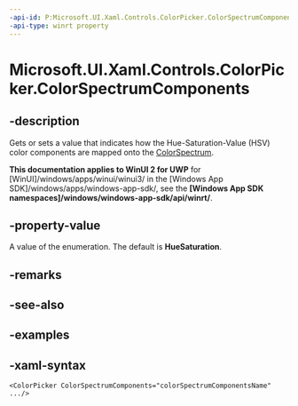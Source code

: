 ```yaml
---
-api-id: P:Microsoft.UI.Xaml.Controls.ColorPicker.ColorSpectrumComponents
-api-type: winrt property
---
```

<!-- Property syntax.
public ColorSpectrumComponents ColorSpectrumComponents { get;  set; }
-->

# Microsoft.UI.Xaml.Controls.ColorPicker.ColorSpectrumComponents

## -description

Gets or sets a value that indicates how the Hue-Saturation-Value (HSV) color components are mapped onto the [ColorSpectrum](../microsoft.ui.xaml.controls.primitives/colorspectrum.md).

**This documentation applies to WinUI 2 for UWP** for [WinUI]/windows/apps/winui/winui3/ in the [Windows App SDK]/windows/apps/windows-app-sdk/, see the **[Windows App SDK namespaces]/windows/windows-app-sdk/api/winrt/**.

## -property-value

A value of the enumeration. The default is **HueSaturation**.

## -remarks

## -see-also

## -examples

## -xaml-syntax

```xaml
<ColorPicker ColorSpectrumComponents="colorSpectrumComponentsName" .../>
```
